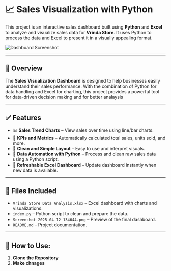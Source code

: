 # 📈 Sales Visualization with Python

This project is an interactive sales dashboard built using **Python** and **Excel** to analyze and visualize sales data for **Vrinda Store**. It uses Python to process the data and Excel to present it in a visually appealing format.

![Dashboard Screenshot](Screenshot%202025-04-12%20134644.png)

------------

## 🧾 Overview

The **Sales Visualization Dashboard** is designed to help businesses easily understand their sales performance. With the combination of Python for data handling and Excel for charting, this project provides a powerful tool for data-driven decision making and for better analaysis

-----

## ✅ Features

- 📊 **Sales Trend Charts** – View sales over time using line/bar charts.
- 🧮 **KPIs and Metrics** – Automatically calculated total sales, units sold, and more.
- 🧩 **Clean and Simple Layout** – Easy to use and interpret visuals.
- 📂 **Data Automation with Python** – Process and clean raw sales data using a Python script.
- 🔄 **Refreshable Excel Dashboard** – Update dashboard instantly when new data is available.

---

## 📁 Files Included

- `Vrinda Store Data Analysis.xlsx` – Excel dashboard with charts and visualizations.
- `index.py` – Python script to clean and prepare the data.
- `Screenshot 2025-04-12 134644.png` – Preview of the final dashboard.
- `README.md` – Project documentation.

---

## 🚀 How to Use: 

1. **Clone the Repository**  
2. **Make chnages**
